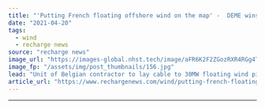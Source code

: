 ```yaml
---
title: "'Putting French floating offshore wind on the map' -  DEME wins Leucate cable order"
date: "2021-04-20"
tags: 
  - wind
  - recharge news
source: "recharge news"
image_url: "https://images-global.nhst.tech/image/aFR6K2F2ZGozRXR4RGg4TnMxc2RsbGRhNzROVG81WWhkTHhFanJhekdVaz0=/nhst/binary/a7eff106a56083a5df12b3be8af94a7e"
image_fp: "/assets/img/post_thumbnails/156.jpg"
lead: "Unit of Belgian contractor to lay cable to 30MW floating wind pilot project in the Mediterranean"
article_url: "https://www.rechargenews.com/wind/putting-french-floating-offshore-wind-on-the-map-deme-wins-leucate-cable-order/2-1-998202"
---
```


---
